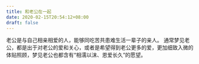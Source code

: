 ```yaml
---
title: 和老公在一起
date: 2020-02-15T20:54:12+08:00
draft: false
---
```


老公是与自己相亲相爱的人，能够同吃苦共患难生活一辈子的亲人。
通常梦见老公，都是出于对老公的爱和关心，或者是希望得到老公更多的爱，更加细致入微的体贴照顾，梦见老公也都含有“相濡以沫、恩爱长久”的愿望。

